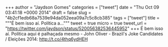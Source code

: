 
+++
author = "Jaydson Gomes"
categories = ["tweet"]
date = "Thu Oct 09 03:41:18 +0000 2014"
draft = false
slug = "4b2cf1edb68a7539e94da052eea09a7c5c8cb385"
tags = ["tweet"]
title = """É bem isso aí. Política a..."""
tweet = true
micro = true
tweet_url = "https://twitter.com/jaydson/status/520056382536445952"
+++
É bem isso aí. Política aqui é palhaçada mesmo - John Oliver - Brazil's Joke Candidates / Eleições 2014: http://t.co/4thq6ydHEH
